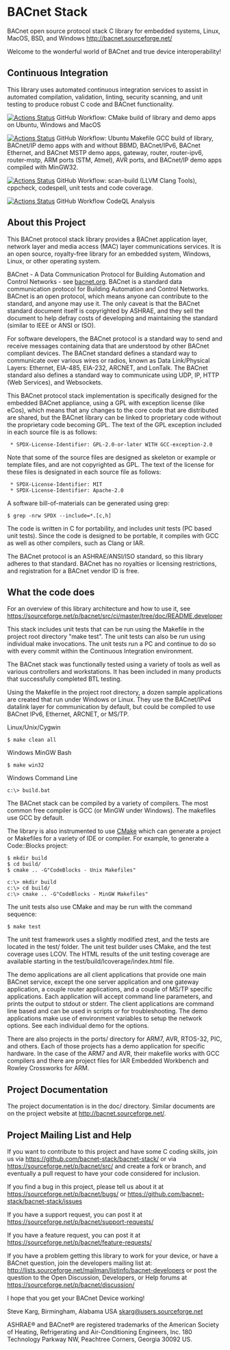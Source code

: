 # BACnet Stack

BACnet open source protocol stack C library for embedded systems,
Linux, MacOS, BSD, and Windows
http://bacnet.sourceforge.net/

Welcome to the wonderful world of BACnet and true device interoperability!

Continuous Integration
----------------------

This library uses automated continuous integration services
to assist in automated compilation, validation, linting, security scanning,
and unit testing to produce robust C code and BACnet functionality.

[![Actions Status](https://github.com/bacnet-stack/bacnet-stack/workflows/CMake/badge.svg)](https://github.com/bacnet-stack/bacnet-stack/actions/workflows/main.yml) GitHub Workflow: CMake build of library and demo apps on Ubuntu, Windows and MacOS

[![Actions Status](https://github.com/bacnet-stack/bacnet-stack/workflows/GCC/badge.svg)](https://github.com/bacnet-stack/bacnet-stack/actions/workflows/gcc.yml) GitHub Workflow: Ubuntu Makefile GCC build of library, BACnet/IP demo apps with and without BBMD, BACnet/IPv6, BACnet Ethernet, and BACnet MSTP demo apps, gateway, router, router-ipv6, router-mstp, ARM ports (STM, Atmel), AVR ports, and BACnet/IP demo apps compiled with MinGW32.

[![Actions Status](https://github.com/bacnet-stack/bacnet-stack/workflows/Quality/badge.svg)](https://github.com/bacnet-stack/bacnet-stack/actions/workflows/lint.yml) GitHub Workflow: scan-build (LLVM Clang Tools), cppcheck, codespell, unit tests and code coverage.

[![Actions Status](https://github.com/bacnet-stack/bacnet-stack/workflows/CodeQL/badge.svg)](https://github.com/bacnet-stack/bacnet-stack/actions/workflows/codeql-analysis.yml) GitHub Workflow CodeQL Analysis

About this Project
------------------

This BACnet protocol stack library provides a BACnet application layer, network layer and media access (MAC) layer communications services.
It is an open source, royalty-free library for an embedded system, Windows,
Linux, or other operating system.

BACnet - A Data Communication Protocol for Building Automation and Control
Networks - see [bacnet.org](bacnet.org). BACnet is a standard data
communication protocol for Building Automation and Control Networks.
BACnet is an open protocol, which means anyone can contribute to the
standard, and anyone may use it. The only caveat is that the BACnet
standard document itself is copyrighted by ASHRAE, and they sell the
document to help defray costs of developing and maintaining
the standard (similar to IEEE or ANSI or ISO).

For software developers, the BACnet protocol is a standard way to send and
receive messages containing data that are understood by other BACnet
compliant devices. The BACnet standard defines a standard way to communicate
over various wires or radios, known as Data Link/Physical Layers: Ethernet,
EIA-485, EIA-232, ARCNET, and LonTalk. The BACnet standard also defines a
standard way to communicate using UDP, IP, HTTP (Web Services), and Websockets.

This BACnet protocol stack implementation is specifically designed for the
embedded BACnet appliance, using a GPL with exception license (like eCos),
which means that any changes to the core code that are distributed are shared,
but the BACnet library can be linked to proprietary code without the proprietary
code becoming GPL. The text of the GPL exception included in each source
file is as follows:

     * SPDX-License-Identifier: GPL-2.0-or-later WITH GCC-exception-2.0

Note that some of the source files are designed as skeleton or example
or template files, and are not copyrighted as GPL. The text of the license
for these files is designated in each source file as follows:

     * SPDX-License-Identifier: MIT
     * SPDX-License-Identifier: Apache-2.0

A software bill-of-materials can be generated using grep:

    $ grep -nrw SPDX --include=*.[c,h]

The code is written in C for portability, and includes unit tests (PC based
unit tests). Since the code is designed to be portable, it compiles with GCC as
well as other compilers, such as Clang or IAR.

The BACnet protocol is an ASHRAE/ANSI/ISO standard, so this library adheres to
that standard. BACnet has no royalties or licensing restrictions, and
registration for a BACnet vendor ID is free.

What the code does
------------------

For an overview of this library architecture and how to use it, see
https://sourceforge.net/p/bacnet/src/ci/master/tree/doc/README.developer

This stack includes unit tests that can be run using the Makefile in the
project root directory "make test".
The unit tests can also be run using individual make invocations.
The unit tests run a PC and continue to do so with
every commit within the Continuous Integration environment.

The BACnet stack was functionally tested using a variety of tools
as well as various controllers and workstations. It has been included
in many products that successfully completed BTL testing.

Using the Makefile in the project root directory, a dozen sample applications
are created that run under Windows or Linux. They use the BACnet/IPv4 datalink
layer for communication by default, but could be compiled to use BACnet IPv6,
Ethernet, ARCNET, or MS/TP.

Linux/Unix/Cygwin

    $ make clean all

Windows MinGW Bash

    $ make win32

Windows Command Line

    c:\> build.bat

The BACnet stack can be compiled by a variety of compilers.  The most common
free compiler is GCC (or MinGW under Windows).  The makefiles use GCC by
default.

The library is also instrumented to use [CMake](https://cmake.org/) which can
generate a project or Makefiles for a variety of IDE or compiler. For example,
to generate a Code::Blocks project:

    $ mkdir build
    $ cd build/
    $ cmake .. -G"CodeBlocks - Unix Makefiles"

    c:\> mkdir build
    c:\> cd build/
    c:\> cmake .. -G"CodeBlocks - MinGW Makefiles"

The unit tests also use CMake and may be run with the command sequence:

    $ make test

The unit test framework uses a slightly modified ztest, and the tests are located
in the test/ folder.  The unit test builder uses CMake, and the test coverage
uses LCOV.  The HTML results of the unit testing coverage are available starting
in the test/build/lcoverage/index.html file.

The demo applications are all client applications that provide one main BACnet
service, except the one server application and one gateway application,
a couple router applications, and a couple of MS/TP specific applications.
Each application will accept command line parameters, and prints the output to
stdout or stderr.  The client applications are command line based and can
be used in scripts or for troubleshooting.
The demo applications make use of environment variables to
setup the network options.  See each individual demo for the options.

There are also projects in the ports/ directory for ARM7, AVR, RTOS-32, PIC,
and others.  Each of those projects has a demo application for specific hardware.
In the case of the ARM7 and AVR, their makefile works with GCC compilers and
there are project files for IAR Embedded Workbench and Rowley Crossworks for ARM.

Project Documentation
---------------------

The project documentation is in the doc/ directory.  Similar documents are
on the project website at <http://bacnet.sourceforge.net/>.

Project Mailing List and Help
-----------------------------

If you want to contribute to this project and have some C coding skills,
join us via https://github.com/bacnet-stack/bacnet-stack/
or via https://sourceforge.net/p/bacnet/src/ and create a
fork or branch, and eventually a pull request to have
your code considered for inclusion.

If you find a bug in this project, please tell us about it at
https://sourceforge.net/p/bacnet/bugs/
or
https://github.com/bacnet-stack/bacnet-stack/issues

If you have a support request, you can post it at
https://sourceforge.net/p/bacnet/support-requests/

If you have a feature request, you can post it at
https://sourceforge.net/p/bacnet/feature-requests/

If you have a problem getting this library to work for
your device, or have a BACnet question, join the developers mailing list at:
http://lists.sourceforge.net/mailman/listinfo/bacnet-developers
or post the question to the Open Discussion, Developers, or Help forums at
https://sourceforge.net/p/bacnet/discussion/

I hope that you get your BACnet Device working!

Steve Karg, Birmingham, Alabama USA
skarg@users.sourceforge.net

ASHRAE® and BACnet® are registered trademarks of the
American Society of Heating, Refrigerating and Air-Conditioning Engineers, Inc.
180 Technology Parkway NW, Peachtree Corners, Georgia 30092 US.
